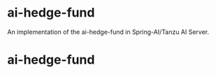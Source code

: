 # ai-hedge-fund

An implementation of the ai-hedge-fund in Spring-AI/Tanzu AI Server.
# ai-hedge-fund
